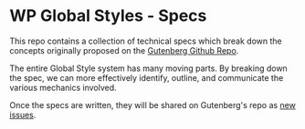 # WP Global Styles - Specs

This repo contains a collection of technical specs which break down the concepts originally proposed on the [Gutenberg Github Repo](https://github.com/WordPress/gutenberg/issues/19611#issuecomment-577408511).

The entire Global Style system has many moving parts. By breaking down the spec, we can more effectively identify, outline, and communicate the various mechanics involved.

Once the specs are written, they will be shared on Gutenberg's repo as [new issues](https://github.com/WordPress/gutenberg/issues/new/choose).
